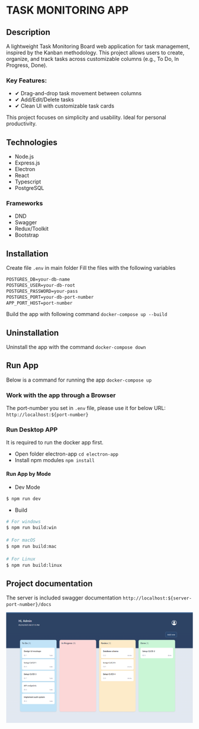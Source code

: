 # TASK MONITORING APP

## Description
A lightweight Task Monitoring Board web application for task management, inspired by the Kanban methodology. This project allows users to create, organize, and track tasks across customizable columns (e.g., To Do, In Progress, Done).

### Key Features:
- ✔ Drag-and-drop task movement between columns
- ✔ Add/Edit/Delete tasks
- ✔ Clean UI with customizable task cards

This project focuses on simplicity and usability. Ideal for personal productivity.

## Technologies
- Node.js
- Express.js
- Electron
- React
- Typescript
- PostgreSQL

### Frameworks
- DND
- Swagger
- Redux/Toolkit
- Bootstrap

## Installation 

Create file `.env` in main folder
Fill the files with the following variables

```
POSTGRES_DB=your-db-name
POSTGRES_USER=your-db-root
POSTGRES_PASSWORD=your-pass
POSTGRES_PORT=your-db-port-number
APP_PORT_HOST=port-number
```

Build the app with following command
`docker-compose up --build`
## Uninstallation
Uninstall the app with the command
`docker-compose down`

## Run App
Below is a command for running the app
`docker-compose up`

### Work with the app through a Browser 
The port-number you set in `.env` file, please use it for below URL:
`http://localhost:${port-number}`


### Run Desktop APP
It is required to run the docker app first.
- Open folder electron-app
`cd electron-app`
- Install npm modules
`npm install`
#### Run App by Mode
- Dev Mode
```bash
$ npm run dev
```
- Build

```bash
# For windows
$ npm run build:win

# For macOS
$ npm run build:mac

# For Linux
$ npm run build:linux
```

## Project documentation 
The server is included swagger documentation
`http://localhost:${server-port-number}/docs`


![App screenshot](./screenshot.png)

